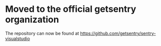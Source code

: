 ﻿# Moved to the official getsentry organization

The repository can now be found at https://github.com/getsentry/sentry-visualstudio
